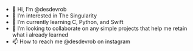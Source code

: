 - 👋 Hi, I’m @desdevrob
- 👀 I’m interested in The Singularity
- 🌱 I’m currently learning C, Python, and Swift
- 💞️ I’m looking to collaborate on any simple projects that help me retain what i already learned
- 📫 How to reach me @desdevrob on instagram
